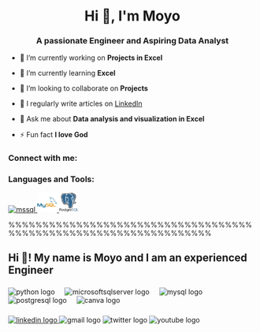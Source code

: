 <h1 align="center">Hi 👋, I'm Moyo</h1>
<h3 align="center">A passionate Engineer and Aspiring Data Analyst</h3>

- 🔭 I’m currently working on **Projects in Excel**

- 🌱 I’m currently learning **Excel**

- 👯 I’m looking to collaborate on **Projects**

- 📝 I regularly write articles on [LinkedIn](LinkedIn)

- 💬 Ask me about **Data analysis and visualization in Excel**

- ⚡ Fun fact **I love God**

<h3 align="left">Connect with me:</h3>
<p align="left">
</p>

<h3 align="left">Languages and Tools:</h3>
<p align="left"> <a href="https://www.microsoft.com/en-us/sql-server" target="_blank" rel="noreferrer"> <img src="https://www.svgrepo.com/show/303229/microsoft-sql-server-logo.svg" alt="mssql" width="40" height="40"/> </a> <a href="https://www.mysql.com/" target="_blank" rel="noreferrer"> <img src="https://raw.githubusercontent.com/devicons/devicon/master/icons/mysql/mysql-original-wordmark.svg" alt="mysql" width="40" height="40"/> </a> <a href="https://www.postgresql.org" target="_blank" rel="noreferrer"> <img src="https://raw.githubusercontent.com/devicons/devicon/master/icons/postgresql/postgresql-original-wordmark.svg" alt="postgresql" width="40" height="40"/> </a> </p>

%%%%%%%%%%%%%%%%%%%%%%%%%%%%%%%%%%%%%%%%%%%%%%%%%%%%%%%%%%%%%%%%%%

<h2 align="left">Hi 👋! My name is Moyo and I am an experienced Engineer</h2>

###

<div align="left">
  <img src="https://cdn.jsdelivr.net/gh/devicons/devicon/icons/python/python-original-wordmark.svg" height="30" alt="python logo"  />
  <img width="12" />
  <img src="https://cdn.jsdelivr.net/gh/devicons/devicon/icons/microsoftsqlserver/microsoftsqlserver-plain-wordmark.svg" height="30" alt="microsoftsqlserver logo"  />
  <img width="12" />
  <img src="https://cdn.jsdelivr.net/gh/devicons/devicon/icons/mysql/mysql-original-wordmark.svg" height="30" alt="mysql logo"  />
  <img width="12" />
  <img src="https://cdn.jsdelivr.net/gh/devicons/devicon/icons/postgresql/postgresql-original-wordmark.svg" height="30" alt="postgresql logo"  />
  <img width="12" />
  <img src="https://cdn.jsdelivr.net/gh/devicons/devicon/icons/canva/canva-original.svg" height="30" alt="canva logo"  />
</div>

###

<div align="left">
  <a href="https://linkedin.com/in/khululwa-moyo-70466882" target="_blank">
    <img src="https://img.shields.io/static/v1?message=Connect&logo=linkedin&label=LinkedIn&color=c7f9cc&logoColor=white&labelColor=0077B5&style=flat" height="35" alt="linkedin logo"  />
  </a>
  <img src="https://img.shields.io/static/v1?message=Contact&logo=gmail&label=Gmail&color=c7f9cc&logoColor=white&labelColor=D14836&style=flat" height="35" alt="gmail logo"  />
  <img src="https://img.shields.io/static/v1?message=Connect&logo=twitter&label=Twitter&color=c7f9cc&logoColor=white&labelColor=1DA1F2&style=flat" height="35" alt="twitter logo"  />
  <img src="https://img.shields.io/static/v1?message=View&logo=youtube&label=Youtube&color=c7f9cc&logoColor=white&labelColor=FF0000&style=flat" height="35" alt="youtube logo"  />
</div>

###

